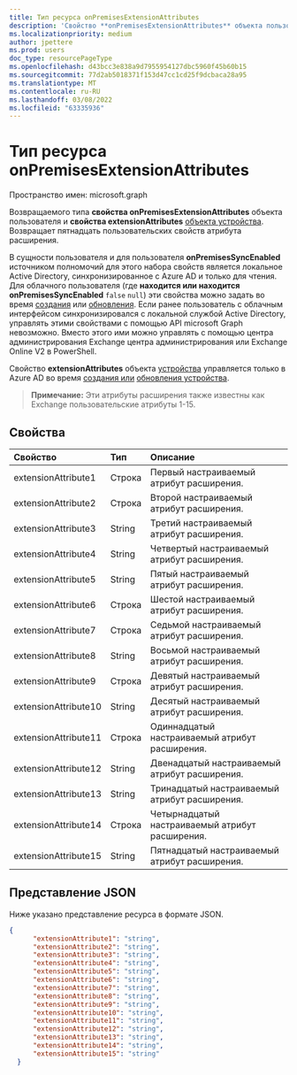 ```yaml
---
title: Тип ресурса onPremisesExtensionAttributes
description: 'Свойство **onPremisesExtensionAttributes** объекта пользователя содержит 15 пользовательских свойств атрибута расширения. '
ms.localizationpriority: medium
author: jpettere
ms.prod: users
doc_type: resourcePageType
ms.openlocfilehash: d43bcc3e838a9d7955954127dbc5960f45b60b15
ms.sourcegitcommit: 77d2ab5018371f153d47cc1cd25f9dcbaca28a95
ms.translationtype: MT
ms.contentlocale: ru-RU
ms.lasthandoff: 03/08/2022
ms.locfileid: "63335936"
---
```

# <a name="onpremisesextensionattributes-resource-type"></a>Тип ресурса onPremisesExtensionAttributes

Пространство имен: microsoft.graph

Возвращаемого типа **свойства onPremisesExtensionAttributes** объекта пользователя и [](user.md) **свойства extensionAttributes** [объекта устройства](device.md). Возвращает пятнадцать пользовательских свойств атрибута расширения.

В сущности [](user.md) пользователя и для пользователя **onPremisesSyncEnabled** источником полномочий для этого набора свойств является локальное Active Directory, синхронизированное с Azure AD и только для чтения. Для облачного пользователя (где **находится или находится onPremisesSyncEnabled** `false` `null`) эти свойства можно задать во время [создания](../api/user-post-users.md) или [обновления](../api/user-update.md). Если ранее пользователь с облачным интерфейсом синхронизировался с локальной службой Active Directory, управлять этими свойствами с помощью API microsoft Graph невозможно. Вместо этого ими можно управлять с помощью центра администрирования Exchange центра администрирования или Exchange Online V2 в PowerShell.

Свойство **extensionAttributes** объекта [устройства](device.md) управляется только в Azure AD во время [создания или](../api/device-post-devices.md) [обновления устройства](../api/device-update.md).

> **Примечание:** Эти атрибуты расширения также известны как Exchange пользовательские атрибуты 1-15.

## <a name="properties"></a>Свойства
| Свойство     | Тип   |Описание|
|:---------------|:--------|:----------|
|extensionAttribute1|Строка| Первый настраиваемый атрибут расширения. |
|extensionAttribute2|Строка| Второй настраиваемый атрибут расширения. |
|extensionAttribute3|String| Третий настраиваемый атрибут расширения. |
|extensionAttribute4|String| Четвертый настраиваемый атрибут расширения. |
|extensionAttribute5|String| Пятый настраиваемый атрибут расширения. |
|extensionAttribute6|Строка| Шестой настраиваемый атрибут расширения. |
|extensionAttribute7|Строка| Седьмой настраиваемый атрибут расширения. |
|extensionAttribute8|String| Восьмой настраиваемый атрибут расширения. |
|extensionAttribute9|Строка| Девятый настраиваемый атрибут расширения. |
|extensionAttribute10|String| Десятый настраиваемый атрибут расширения. |
|extensionAttribute11|Строка| Одиннадцатый настраиваемый атрибут расширения. |
|extensionAttribute12|String| Двенадцатый настраиваемый атрибут расширения. |
|extensionAttribute13|String| Тринадцатый настраиваемый атрибут расширения. |
|extensionAttribute14|Строка| Четырнадцатый настраиваемый атрибут расширения. |
|extensionAttribute15|String| Пятнадцатый настраиваемый атрибут расширения. |

## <a name="json-representation"></a>Представление JSON

Ниже указано представление ресурса в формате JSON.

<!-- {
  "blockType": "resource",
  "optionalProperties": [

  ],
  "@odata.type": "microsoft.graph.onPremisesExtensionAttributes"
}-->


```json
{
      "extensionAttribute1": "string",
      "extensionAttribute2": "string",
      "extensionAttribute3": "string",
      "extensionAttribute4": "string",
      "extensionAttribute5": "string",
      "extensionAttribute6": "string",
      "extensionAttribute7": "string",
      "extensionAttribute8": "string",
      "extensionAttribute9": "string",
      "extensionAttribute10": "string",
      "extensionAttribute11": "string",
      "extensionAttribute12": "string",
      "extensionAttribute13": "string",
      "extensionAttribute14": "string",
      "extensionAttribute15": "string"
  }

```



<!-- uuid: 8fcb5dbc-d5aa-4681-8e31-b001d5168d79
2015-10-25 14:57:30 UTC -->
<!-- {
  "type": "#page.annotation",
  "description": "onPremisesExtensionAttributes resource",
  "keywords": "",
  "section": "documentation",
  "tocPath": ""
}-->